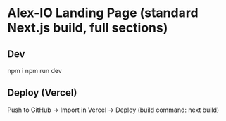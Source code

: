# Alex-IO Landing Page (standard Next.js build, full sections)

## Dev
npm i
npm run dev

## Deploy (Vercel)
Push to GitHub → Import in Vercel → Deploy (build command: next build)
